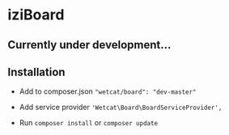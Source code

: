 # iziBoard

## Currently under development...

## Installation

* Add to composer.json
```"wetcat/board": "dev-master"```

* Add service provider
 ```'Wetcat\Board\BoardServiceProvider',```

* Run ```composer install``` or ```composer update```